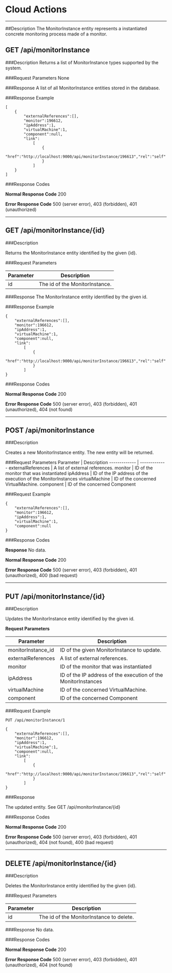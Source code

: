 ﻿# Cloud Actions
***

##Description
The MonitorInstance entity represents a instantiated concrete monitoring process made of a monitor.

## GET /api/monitorInstance

###Description
Returns a list of MonitorInstance types supported by the system.

###Request Parameters
None

###Response
A list of all MonitorInstance entities stored in the database.

###Response Example
```
[
    {
        "externalReferences":[],
        "monitor":196612,
        "ipAddress":1,
        "virtualMachine":1,
        "component":null,
        "link":
            [
                {
                    "href":"http://localhost:9000/api/monitorInstance/196613","rel":"self"
                }
            ]
    }
]
```

###Response Codes

**Normal Response Code** 200

**Error Response Code** 500 (server error), 403 (forbidden), 401 (unauthorized)

***

## GET /api/monitorInstance/{id}

###Description

Returns the MonitorInstance entity identified by the given {id}.

###Request Parameters

Parameter     | Description
------------- | -------------
id            | The id of the MonitorInstance.

###Response 
The MonitorInstance entity identified by the given id.

###Response Example
```
{
    "externalReferences":[],
    "monitor":196612,
    "ipAddress":1,
    "virtualMachine":1,
    "component":null,
    "link":
        [
            {
                "href":"http://localhost:9000/api/monitorInstance/196613","rel":"self"
            }
        ]
}
```

###Response Codes

**Normal Response Code** 200

**Error Response Code** 500 (server error), 403 (forbidden), 401 (unauthorized), 404 (not found)

***

## POST /api/monitorInstance

###Description

Creates a new MonitorInstance entity. The new entity will be returned.

###Request Parameters
Parameter     | Description
------------- | -------------
externalReferences  | A list of external references.
monitor             | ID of the monitor that was instantiated
ipAddress           | ID of the IP address of the execution of the MonitorInstances
virtualMachine      | ID of the concerned VirtualMachine.
component           | ID of the concerned Component

###Request Example
```
{
    "externalReferences":[],
    "monitor":196612,
    "ipAddress":1,
    "virtualMachine":1,
    "component":null
}
```

###Response Codes

**Response** No data.

**Normal Response Code** 200

**Error Response Code** 500 (server error), 403 (forbidden), 401 (unauthorized), 400 (bad request)

***

## PUT /api/monitorInstance/{id}

###Description

Updates the MonitorInstance entity identified by the given id.

**Request Parameters** 

Parameter     | Description
------------- | -------------
monitorInstance_id  | ID of the given MonitorInstance to update.
externalReferences  | A list of external references.
monitor             | ID of the monitor that was instantiated
ipAddress           | ID of the IP address of the execution of the MonitorInstances
virtualMachine      | ID of the concerned VirtualMachine.
component           | ID of the concerned Component

###Request Example
```
PUT /api/monitorInstance/1
```
```
{
    "externalReferences":[],
    "monitor":196612,
    "ipAddress":1,
    "virtualMachine":1,
    "component":null,
    "link":
        [
            {
                "href":"http://localhost:9000/api/monitorInstance/196613","rel":"self"
            }
        ]
}
```

###Response

The updated entity. See GET /api/monitorInstance/{id}

###Response Codes

**Normal Response Code** 200

**Error Response Code** 500 (server error), 403 (forbidden), 401 (unauthorized), 404 (not found), 400 (bad request)

***

## DELETE /api/monitorInstance/{id}

###Description

Deletes the MonitorInstance entity identified by the given {id}.

###Request Parameters

Parameter     | Description
------------- | -------------
id            | The id of the MonitorInstance to delete.

###Response
No data.

###Response Codes

**Normal Response Code** 200

**Error Response Code** 500 (server error), 403 (forbidden), 401 (unauthorized), 404 (not found)
